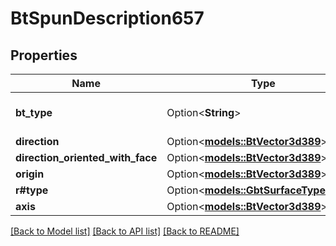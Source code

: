 # BtSpunDescription657

## Properties

Name | Type | Description | Notes
------------ | ------------- | ------------- | -------------
**bt_type** | Option<**String**> | Type of JSON object. | [optional]
**direction** | Option<[**models::BtVector3d389**](BTVector3d-389.md)> |  | [optional]
**direction_oriented_with_face** | Option<[**models::BtVector3d389**](BTVector3d-389.md)> |  | [optional]
**origin** | Option<[**models::BtVector3d389**](BTVector3d-389.md)> |  | [optional]
**r#type** | Option<[**models::GbtSurfaceTypeEnum**](GBTSurfaceTypeEnum.md)> |  | [optional]
**axis** | Option<[**models::BtVector3d389**](BTVector3d-389.md)> |  | [optional]

[[Back to Model list]](../README.md#documentation-for-models) [[Back to API list]](../README.md#documentation-for-api-endpoints) [[Back to README]](../README.md)


